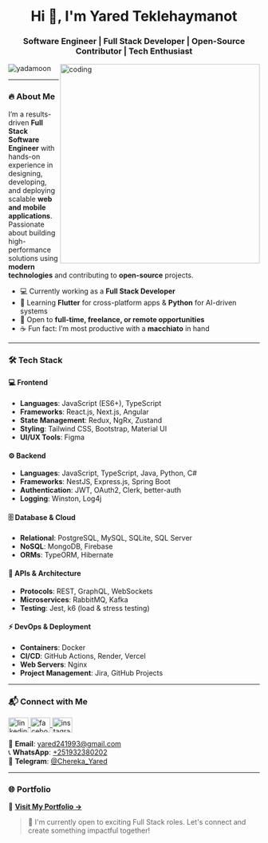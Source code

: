 <h1 align="center">Hi 👋, I'm Yared Teklehaymanot</h1>
<h3 align="center">Software Engineer | Full Stack Developer | Open-Source Contributor | Tech Enthusiast</h3>

<img align="right" alt="coding" width="400" src="https://cdn.dribbble.com/users/1162077/screenshots/3848914/programmer.gif"/>

<p align="left">
  <img src="https://komarev.com/ghpvc/?username=yadamoon&label=Profile%20views&color=0e75b6&style=flat" alt="yadamoon" />
</p>

---

### 🔥 About Me

I’m a results-driven **Full Stack Software Engineer** with hands-on experience in designing, developing, and deploying scalable **web and mobile applications**. Passionate about building high-performance solutions using **modern technologies** and contributing to **open-source** projects.

- 💻 Currently working as a **Full Stack Developer**
- 🧠 Learning **Flutter** for cross-platform apps & **Python** for AI-driven systems
- 🤝 Open to **full-time, freelance, or remote opportunities**
- ☕ Fun fact: I’m most productive with a **macchiato** in hand

---

### 🛠 Tech Stack

#### 💻 Frontend
- **Languages**: JavaScript (ES6+), TypeScript
- **Frameworks**: React.js, Next.js, Angular
- **State Management**: Redux, NgRx, Zustand
- **Styling**: Tailwind CSS, Bootstrap, Material UI
- **UI/UX Tools**: Figma

#### ⚙️ Backend
- **Languages**: JavaScript, TypeScript, Java, Python, C#
- **Frameworks**: NestJS, Express.js, Spring Boot
- **Authentication**: JWT, OAuth2, Clerk, better-auth
- **Logging**: Winston, Log4j

#### 🗄️ Database & Cloud
- **Relational**: PostgreSQL, MySQL, SQLite, SQL Server
- **NoSQL**: MongoDB, Firebase
- **ORMs**: TypeORM, Hibernate

#### 🔗 APIs & Architecture
- **Protocols**: REST, GraphQL, WebSockets
- **Microservices**: RabbitMQ, Kafka
- **Testing**: Jest, k6 (load & stress testing)

#### ⚡ DevOps & Deployment
- **Containers**: Docker
- **CI/CD**: GitHub Actions, Render, Vercel
- **Web Servers**: Nginx
- **Project Management**: Jira, GitHub Projects

---

### 📬 Connect with Me

<p align="left">
  <a href="https://linkedin.com/in/yared-teklehaymanot" target="_blank">
    <img align="center" src="https://raw.githubusercontent.com/rahuldkjain/github-profile-readme-generator/master/src/images/icons/Social/linked-in-alt.svg" alt="linkedin" height="30" width="40"/>
  </a>
  <a href="https://fb.com/chereka-yared" target="_blank">
    <img align="center" src="https://raw.githubusercontent.com/rahuldkjain/github-profile-readme-generator/master/src/images/icons/Social/facebook.svg" alt="facebook" height="30" width="40"/>
  </a>
  <a href="https://instagram.com/its-yared" target="_blank">
    <img align="center" src="https://raw.githubusercontent.com/rahuldkjain/github-profile-readme-generator/master/src/images/icons/Social/instagram.svg" alt="instagram" height="30" width="40"/>
  </a>
</p>

📧 **Email**: [yared241993@gmail.com](mailto:yared241993@gmail.com)  
📞 **WhatsApp**: [+251932380202](https://wa.me/251932380202)  
💬 **Telegram**: [@Chereka_Yared](https://t.me/Chereka_Yared)

---

### 🌐 Portfolio  
📁 **[Visit My Portfolio →](https://yared-portfolio-phi.vercel.app/)**

> 💼 I'm currently open to exciting Full Stack roles. Let's connect and create something impactful together!

